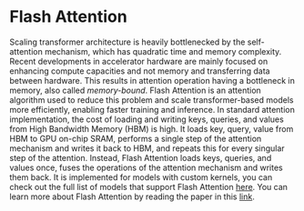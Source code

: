 # Flash Attention

Scaling transformer architecture is heavily bottlenecked by the self-attention mechanism, which has quadratic time and memory complexity. Recent developments in accelerator hardware are mainly focused on enhancing compute capacities and not memory and transferring data between hardware. This results in attention operation having a bottleneck in memory, also called _memory-bound_. Flash Attention is an attention algorithm used to reduce this problem and scale transformer-based models more efficiently, enabling faster training and inference. 
In standard attention implementation, the cost of loading and writing keys, queries, and values from High Bandwidth Memory (HBM) is high. It loads key, query, value from HBM to GPU on-chip SRAM, performs a single step of the attention mechanism and writes it back to HBM, and repeats this for every singular step of the attention. Instead, Flash Attention loads keys, queries, and values once, fuses the operations of the attention mechanism and writes them back. 
It is implemented for models with custom kernels, you can check out the full list of models that support Flash Attention [here](https://github.com/huggingface/text-generation-inference/tree/main/server/text_generation_server/models). 
You can learn more about Flash Attention by reading the paper in this [link](https://arxiv.org/abs/2205.14135).

